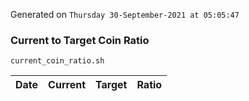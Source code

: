 Generated on `Thursday 30-September-2021 at 05:05:47`

### Current to Target Coin Ratio
`current_coin_ratio.sh`

Date|Current|Target|Ratio
---|---|---|---
